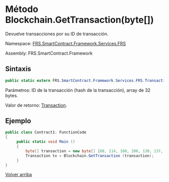 # Método Blockchain.GetTransaction(byte[])

Devuelve transacciones por su ID de transacción.

Namespace: [FRS.SmartContract.Framework.Services.FRS](../../FRS.md)

Assembly: FRS.SmartContract.Framework

## Sintaxis

```c#
public static extern FRS.SmartContract.Framework.Services.FRS.Transaction GetTransaction (byte[] hash)
```

Parámetros: ID de la transacción (hash de la transacción), array de 32 bytes.

Valor de retorno: [Transaction](../Transaction.md).

## Ejemplo

```c#
public class Contract1: FunctionCode
{
     public static void Main ()
     {
         byte[] transaction = new byte[] {88, 114, 160, 206, 130, 137, 41, 94, 119, 120, 242, 71, 232, 244, 3, 20, 165, 69, 182, 106, 185, 119, 239, 183, 65, 174, 220, 157, 251, 28, 215};
         Transaction tx = Blockchain.GetTransaction (transaction);
     }
}
```



[Volver arriba](../Blockchain.md)
